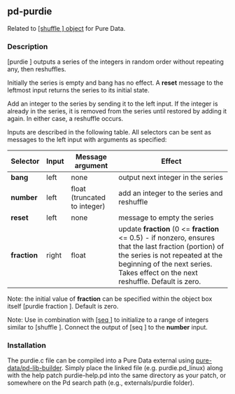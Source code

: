 ## pd-purdie
Related to [[shuffle ] object](https://github.com/metamystical/pd-shuffle) for Pure Data.

### Description

[purdie ] outputs a series of the integers in random order without repeating any, then reshuffles. 

Initially the series is empty and bang has no effect. A **reset** message to the leftmost input returns the series to its initial state. 

Add an integer to the series by sending it to the left input. If the integer is already in the series, it is removed from the series until restored by adding it again. In either case, a reshuffle occurs.

Inputs are described in the following table. All selectors can be sent as messages to the left input with arguments as specified:

| Selector     | Input | Message argument | Effect                            |
|--------------|-------|------------------|-----------------------------------|
| **bang**     | left  | none             | output next integer in the series |
| **number**   | left  | float (truncated to integer)  | add an integer to the series and reshuffle |
| **reset**    | left  | none             | message to empty the series |
| **fraction** | right | float            | update **fraction** (0 <= **fraction** <= 0.5) - if nonzero, ensures that the last fraction (portion) of the series is not repeated at the beginning of the next series. Takes effect on the next reshuffle. Default is zero. |

Note: the initial value of **fraction** can be specified within the object box itself [purdie fraction ]. Default is zero.

Note:  Use in combination with [[seq ]](https://github.com/metamystical/pd-seq) to initialize to a range of integers similar to [shuffle ]. Connect the output of [seq ] to the **number** input.

### Installation

The purdie.c file can be compiled into a Pure Data external using [pure-data/pd-lib-builder](https://github.com/pure-data/pd-lib-builder). Simply place the linked file (e.g. purdie.pd_linux) along with the help patch purdie-help.pd into the same directory as your patch, or somewhere on the Pd search path (e.g., externals/purdie folder).
